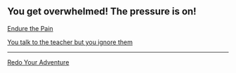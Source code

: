 ## You get overwhelmed! The pressure is on!
  
[Endure the Pain](end-1.md)
  
[You talk to the teacher but you ignore them](end-2.md)
- - - - - - -
[Redo Your Adventure](../home.md)